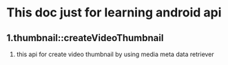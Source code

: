 # This doc just for learning android api

## 1.thumbnail::createVideoThumbnail

1. this api for create video thumbnail by using media meta data retriever

 

